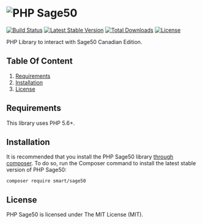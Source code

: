 # ![PHP Sage50](https://rawgit.com/smart-io/php-sage50/master/php-sage50-logo.svg "PHP Sage50")

[![Build Status](https://travis-ci.org/smart-io/php-sage50.svg?branch=master)](https://travis-ci.org/smart-io/php-sage50)
[![Latest Stable Version](http://img.shields.io/packagist/v/smart/sage50.svg?style=flat)](https://packagist.org/packages/smart/sage50)
[![Total Downloads](https://img.shields.io/packagist/dm/smart/sage50.svg?style=flat)](https://packagist.org/packages/smart/sage50)
[![License](https://img.shields.io/packagist/l/smart/sage50.svg?style=flat)](https://packagist.org/packages/smart/sage50)

PHP Library to interact with Sage50 Canadian Edition.

## Table Of Content

1. [Requirements](#requirements)
2. [Installation](#installation)
3. [License](#license)

<a name="requirements"></a>
## Requirements

This library uses PHP 5.6+.

<a name="installation"></a>
## Installation

It is recommended that you install the PHP Sage50 library [through composer](http://getcomposer.org/). To do so,
run the Composer command to install the latest stable version of PHP Sage50:

```shell
composer require smart/sage50
```

<a name="license"></a>
## License

PHP Sage50 is licensed under The MIT License (MIT).
